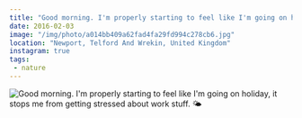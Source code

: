 ```yaml
---
title: "Good morning. I'm properly starting to feel like I'm going on holiday, it stops me from getting stressed about work stuff. 🌤"
date: 2016-02-03
image: "/img/photo/a014bb409a62fad4fa29fd994c278cb6.jpg"
location: "Newport, Telford And Wrekin, United Kingdom"
instagram: true
tags:
 - nature
---
```


![Good morning. I'm properly starting to feel like I'm going on holiday, it stops me from getting stressed about work stuff. 🌤](/img/photo/a014bb409a62fad4fa29fd994c278cb6.jpg)
